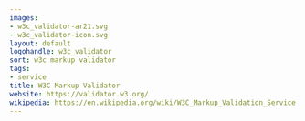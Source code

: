 ```yaml
---
images:
- w3c_validator-ar21.svg
- w3c_validator-icon.svg
layout: default
logohandle: w3c_validator
sort: w3c markup validator
tags:
- service
title: W3C Markup Validator
website: https://validator.w3.org/
wikipedia: https://en.wikipedia.org/wiki/W3C_Markup_Validation_Service
---
```

